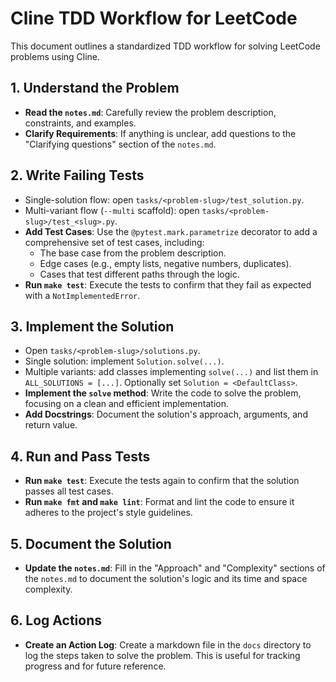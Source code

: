 # Cline TDD Workflow for LeetCode

This document outlines a standardized TDD workflow for solving LeetCode problems using Cline.

## 1. Understand the Problem

- **Read the `notes.md`**: Carefully review the problem description, constraints, and examples.
- **Clarify Requirements**: If anything is unclear, add questions to the "Clarifying questions" section of the `notes.md`.

## 2. Write Failing Tests

- Single-solution flow: open `tasks/<problem-slug>/test_solution.py`.
- Multi-variant flow (`--multi` scaffold): open `tasks/<problem-slug>/test_<slug>.py`.
- **Add Test Cases**: Use the `@pytest.mark.parametrize` decorator to add a comprehensive set of test cases, including:
  - The base case from the problem description.
  - Edge cases (e.g., empty lists, negative numbers, duplicates).
  - Cases that test different paths through the logic.
- **Run `make test`**: Execute the tests to confirm that they fail as expected with a `NotImplementedError`.

## 3. Implement the Solution

- Open `tasks/<problem-slug>/solutions.py`.
- Single solution: implement `Solution.solve(...)`.
- Multiple variants: add classes implementing `solve(...)` and list them in `ALL_SOLUTIONS = [...]`. Optionally set `Solution = <DefaultClass>`.
- **Implement the `solve` method**: Write the code to solve the problem, focusing on a clean and efficient implementation.
- **Add Docstrings**: Document the solution's approach, arguments, and return value.

## 4. Run and Pass Tests

- **Run `make test`**: Execute the tests again to confirm that the solution passes all test cases.
- **Run `make fmt` and `make lint`**: Format and lint the code to ensure it adheres to the project's style guidelines.

## 5. Document the Solution

- **Update the `notes.md`**: Fill in the "Approach" and "Complexity" sections of the `notes.md` to document the solution's logic and its time and space complexity.

## 6. Log Actions

- **Create an Action Log**: Create a markdown file in the `docs` directory to log the steps taken to solve the problem. This is useful for tracking progress and for future reference.
